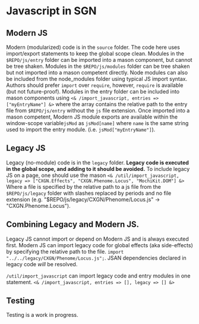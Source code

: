 # Javascript in SGN

## Modern JS
Modern (modularized) code is in the `source` folder. The code here uses import/export statements to keep the global scope clean. Modules in the `$REPO/js/entry` folder can be imported into a mason component, but cannot be tree shaken. Modules in the `$REPO/js/modules` folder can be tree shaken but not imported into a mason competent directly. Node modules can also be included from the node_modules folder using typical JS import syntax. Authors should prefer `import` over `require`, however, `require` is available (but not future-proof). Modules in the entry folder can be included into mason components using `<& /import_javascript, entries => ["myEntryName"] &>` where the array contains the relative path to the entry file from `$REPO/js/entry` without the `js` file extension. Once imported into a mason competent, Modern JS module exports are available within the window-scope variable`jsMod` as `jsMod[name]` where `name` is the same string used to import the entry module. (i.e. `jsMod["myEntryName"]`).

## Legacy JS

Legacy (no-module) code is in the `legacy` folder. **Legacy code is executed in the global scope, and adding to it should be avoided.** To include legacy JS on a page, one should use the mason `<& /util/import_javascript, legacy => ["CXGN.Effects", "CXGN.Phenome.Locus", "MochiKit.DOM"] &>` Where a file is specified by the relative path to a js file from the `$REPO/js/legacy` folder with slashes replaced by periods and no file extension (e.g. "$REPO/js/legacy/CXGN/Phenome/Locus.js" -> "CXGN.Phenome.Locus").

## Combining Legacy and Modern JS.

Legacy JS cannot import or depend on Modern JS and is always executed first. Modern JS can import legacy code for global effects (aka side-effects) by specifying the relative path to the file. `import "../../legacy/CXGN/Phenome/Locus.js";`. JSAN dependencies declared in legacy code _will_ be resolved. 

`/util/import_javascript` can import legacy code and entry modules in one statement. `<& /import_javascript, entries => [], legacy => [] &>`

## Testing

Testing is a work in progress.
